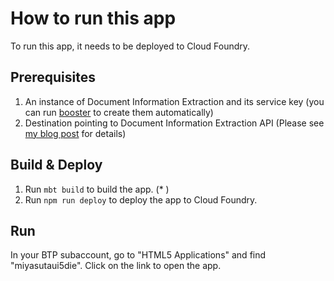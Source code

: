# How to run this app

To run this app, it needs to be deployed to Cloud Foundry.

## Prerequisites
1. An instance of Document Information Extraction and its service key (you can run [booster](https://developers.sap.com/tutorials/cp-aibus-dox-booster-app.html) to create them automatically)
2. Destination pointing to Document Information Extraction API (Please see [my blog post]() for details)

## Build & Deploy
1. Run `mbt build` to build the app. (* )
2. Run `npm run deploy` to deploy the app to Cloud Foundry.

## Run
In your BTP subaccount, go to "HTML5 Applications" and find "miyasutaui5die".
Click on the link to open the app.  
